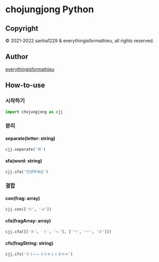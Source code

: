 # chojungjong Python

## Copyright
© 2021-2022 sanha1229 & everythingisformathieu, all rights reserved.

## Author
[everythingisformathieu](https://github.com/everythingisformathieu)

## How-to-use

### 시작하기
```python
import chojungjong as cjj
```

### 분리

#### separate(letter: string)
```python
cjj.separate('와')
```

#### sfa(word: string)
```python
cjj.sfa('안녕하세요')
```

### 결합

#### con(frag: array)
```python
cjj.con(['ㅇ', 'ㅘ'])
```

#### cfa(fragArray: array)
```python
cjj.cfa([['ㅎ', 'ㅏ', 'ㄴ'], ['ㄱ', 'ㅡ', 'ㄹ']])
```

#### cfs(fragString: string)
```python
cjj.cfs('ㅇㅏㄴㄴㅕㅇㅎㅏㅅㅔㅇㅛ')
```
